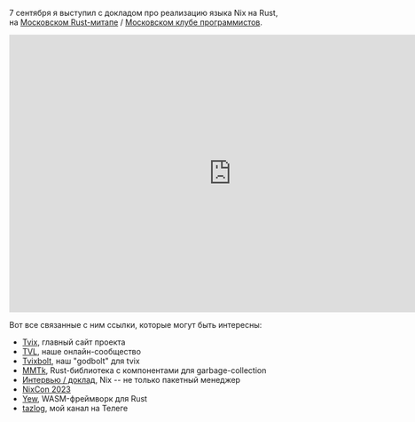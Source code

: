 7 сентября я выступил с докладом про реализацию языка Nix на Rust, на
[Московском Rust-митапе][rustmsk] / [Московском клубе
программистов][progmsk].

<iframe width="800" height="500" src="https://www.youtube.com/embed/7zS2_ZhwPfY?start=4013" title="RUST - современный язык программирования" frameborder="0" allow="accelerometer; autoplay; clipboard-write; encrypted-media; gyroscope; picture-in-picture; web-share" allowfullscreen></iframe>

Вот все связанные с ним ссылки, которые могут быть интересны:

* [Tvix](https://tvix.dev), главный сайт проекта
* [TVL](https://tvl.fyi), наше онлайн-сообщество
* [Tvixbolt](https://bolt.tvix.dev/), наш "godbolt" для tvix
* [MMTk](https://www.mmtk.io/), Rust-библиотека с компонентами для garbage-collection
* [Интервью / доклад](https://www.youtube.com/live/0Lhahzs-Wos?si=BlFDVBUPsIpHg0p5), Nix -- не только пакетный менеджер
* [NixCon 2023](https://2023.nixcon.org/)
* [Yew](https://yew.rs/), WASM-фреймворк для Rust
* [tazlog](https://t.me/tazlog), мой канал на Телеге

[rustmsk]: https://t.me/ruRust_msk
[progmsk]: https://prog.msk.ru/
